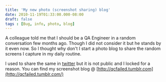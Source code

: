 ```yaml
---
title: 'My new photo (screenshot sharing) blog'
date: 2010-11-19T01:33:00.000-08:00
draft: false
tags : [Bug, info, photo, blog]
---
```


A colleague told me that I should be a QA Engineer in a random conversation few months ago. Though I did not consider it but he stands by it even now. So I thought why don't I start a photo blog to share the random screens I capture in my daily routine.  
  
I used to share the same in [twitter](http://www.twitter.com/palaniraja) but it is not public and I locked for a reason. You can find my screenshot blog @ [http://qcfailed.tumblr.com](http://qcfailed.tumblr.com/)